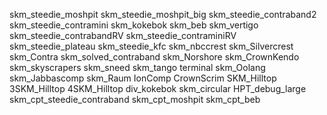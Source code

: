 skm_steedie_moshpit
skm_steedie_moshpit_big
skm_steedie_contraband2
skm_steedie_contramini
skm_kokebok
skm_beb
skm_vertigo
skm_steedie_contrabandRV
skm_steedie_contraminiRV
skm_steedie_plateau
skm_steedie_kfc
skm_nbccrest
skm_Silvercrest
skm_Contra
skm_solved_contraband
skm_Norshore
skm_CrownKendo
skm_skyscrapers
skm_sneed
skm_tango
terminal
skm_Oolang
skm_Jabbascomp
skm_Raum
IonComp
CrownScrim
SKM_Hilltop
3SKM_Hilltop
4SKM_Hilltop
div_kokebok
skm_circular
HPT_debug_large
skm_cpt_steedie_contraband
skm_cpt_moshpit
skm_cpt_beb
